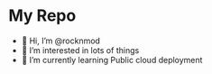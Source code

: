 # My Repo
- 👋 Hi, I’m @rocknmod
- 👀 I’m interested in lots of things 
- 🌱 I’m currently learning Public cloud deployment

<!---
rocknmod/rocknmod is a ✨ special ✨ repository because its `README.md` (this file) appears on your GitHub profile.
You can click the Preview link to take a look at your changes.
--->
